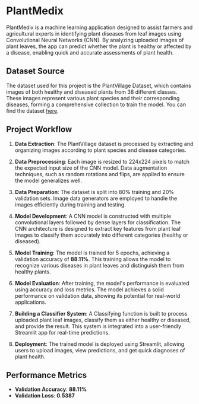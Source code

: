 # PlantMedix

PlantMedix is a machine learning application designed to assist farmers and agricultural experts in identifying plant diseases from leaf images using Convolutional Neural Networks (CNN). By analyzing uploaded images of plant leaves, the app can predict whether the plant is healthy or affected by a disease, enabling quick and accurate assessments of plant health.

## Dataset Source
The dataset used for this project is the PlantVillage Dataset, which contains images of both healthy and diseased plants from 38 different classes. These images represent various plant species and their corresponding diseases, forming a comprehensive collection to train the model. You can find the dataset [here](https://github.com/spMohanty/PlantVillage-Dataset).

## Project Workflow

1. **Data Extraction**: The PlantVillage dataset is processed by extracting and organizing images according to plant species and disease categories.
   
2. **Data Preprocessing**: Each image is resized to 224x224 pixels to match the expected input size of the CNN model. Data augmentation techniques, such as random rotations and flips, are applied to ensure the model generalizes well.
   
3. **Data Preparation**: The dataset is split into 80% training and 20% validation sets. Image data generators are employed to handle the images efficiently during training and testing.
   
4. **Model Development**: A CNN model is constructed with multiple convolutional layers followed by dense layers for classification. The CNN architecture is designed to extract key features from plant leaf images to classify them accurately into different categories (healthy or diseased).
   
5. **Model Training**: The model is trained for 5 epochs, achieving a validation accuracy of **88.11%**. This training allows the model to recognize various diseases in plant leaves and distinguish them from healthy plants.
   
6. **Model Evaluation**: After training, the model's performance is evaluated using accuracy and loss metrics. The model achieves a solid performance on validation data, showing its potential for real-world applications.
   
7. **Building a Classifier System**: A Classifying function is built to process uploaded plant leaf images, classify them as either healthy or diseased, and provide the result. This system is integrated into a user-friendly Streamlit app for real-time predictions.
   
8. **Deployment**: The trained model is deployed using Streamlit, allowing users to upload images, view predictions, and get quick diagnoses of plant health.

## Performance Metrics
- **Validation Accuracy**: **88.11%**
- **Validation Loss**: **0.5387**



